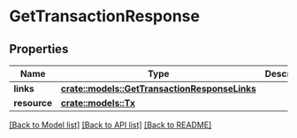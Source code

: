 # GetTransactionResponse

## Properties

Name | Type | Description | Notes
------------ | ------------- | ------------- | -------------
**links** | [**crate::models::GetTransactionResponseLinks**](GetTransactionResponse_links.md) |  | 
**resource** | [**crate::models::Tx**](Tx.md) |  | 

[[Back to Model list]](../README.md#documentation-for-models) [[Back to API list]](../README.md#documentation-for-api-endpoints) [[Back to README]](../README.md)


